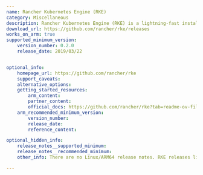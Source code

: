 ```yaml
---
name: Rancher Kubernetes Engine (RKE)
category: Miscellaneous
description: Rancher Kubernetes Engine (RKE) is a lightning-fast installer for kubernetes.
download_url: https://github.com/rancher/rke/releases
works_on_arm: true
supported_minimum_version:
    version_number: 0.2.0
    release_date: 2019/03/22


optional_info:
    homepage_url: https://github.com/rancher/rke
    support_caveats:
    alternative_options:
    getting_started_resources:
        arm_content:
        partner_content:
        official_docs: https://github.com/rancher/rke?tab=readme-ov-file#building
    arm_recommended_minimum_version:
        version_number:
        release_date:
        reference_content:

optional_hidden_info:
    release_notes__supported_minimum:
    release_notes__recommended_minimum:
    other_info: There are no Linux/ARM64 release notes. RKE releases linux-arm64 binaries from version 0.2.0 onwards.

---
```

